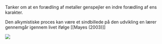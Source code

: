 Tanker om at en forædling af metaller genspejler en indre forædling af ens karakter. 

Den alkymistiske proces kan være et sindbillede på den udvikling en lærer gennemgår igennem livet ifølge [[Mayes (2003)]]

![](https://i.imgur.com/6B9vev2.png)

